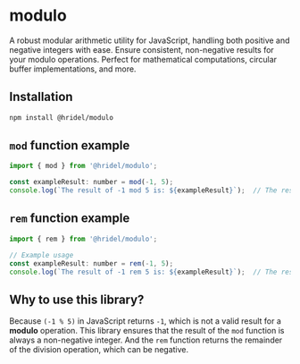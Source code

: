 # modulo

A robust modular arithmetic utility for JavaScript, handling both positive and negative integers with ease. Ensure consistent, non-negative results for your modulo operations. Perfect for mathematical computations, circular buffer implementations, and more.

## Installation

```bash
npm install @hridel/modulo
```

## `mod` function example

```javascript
import { mod } from '@hridel/modulo';

const exampleResult: number = mod(-1, 5);
console.log(`The result of -1 mod 5 is: ${exampleResult}`);  // The result of -1 mod 5 is: 4
```

## `rem` function example

```javascript
import { rem } from '@hridel/modulo';

// Example usage
const exampleResult: number = rem(-1, 5);
console.log(`The result of -1 rem 5 is: ${exampleResult}`);  // The result of -1 rem 5 is: -1
```

## Why to use this library?

Because `(-1 % 5)` in JavaScript returns `-1`, which is not a valid result for a **modulo** operation.
This library ensures that the result of the `mod` function is always a non-negative integer.
And the `rem` function returns the remainder of the division operation, which can be negative.
